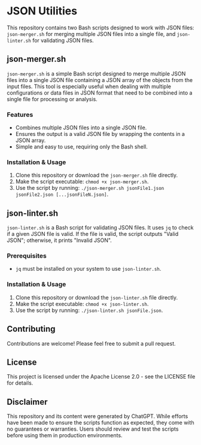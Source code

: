 # JSON Utilities

This repository contains two Bash scripts designed to work with JSON files: `json-merger.sh` for merging multiple JSON files into a single file, and `json-linter.sh` for validating JSON files.

## json-merger.sh

`json-merger.sh` is a simple Bash script designed to merge multiple JSON files into a single JSON file containing a JSON array of the objects from the input files. This tool is especially useful when dealing with multiple configurations or data files in JSON format that need to be combined into a single file for processing or analysis.

### Features

- Combines multiple JSON files into a single JSON file.
- Ensures the output is a valid JSON file by wrapping the contents in a JSON array.
- Simple and easy to use, requiring only the Bash shell.

### Installation & Usage

1. Clone this repository or download the `json-merger.sh` file directly.
2. Make the script executable: `chmod +x json-merger.sh`.
3. Use the script by running: `./json-merger.sh jsonFile1.json jsonFile2.json [...jsonFileN.json]`.

## json-linter.sh

`json-linter.sh` is a Bash script for validating JSON files. It uses `jq` to check if a given JSON file is valid. If the file is valid, the script outputs "Valid JSON"; otherwise, it prints "Invalid JSON".

### Prerequisites

- `jq` must be installed on your system to use `json-linter.sh`.

### Installation & Usage

1. Clone this repository or download the `json-linter.sh` file directly.
2. Make the script executable: `chmod +x json-linter.sh`.
3. Use the script by running: `./json-linter.sh jsonFile.json`.

## Contributing

Contributions are welcome! Please feel free to submit a pull request.

## License

This project is licensed under the Apache License 2.0 - see the LICENSE file for details.

## Disclaimer

This repository and its content were generated by ChatGPT. While efforts have been made to ensure the scripts function as expected, they come with no guarantees or warranties. Users should review and test the scripts before using them in production environments.
